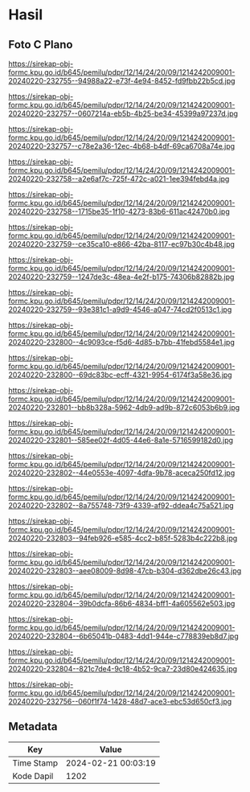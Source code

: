 # Hasil

## Foto C Plano

https://sirekap-obj-formc.kpu.go.id/b645/pemilu/pdpr/12/14/24/20/09/1214242009001-20240220-232755--94988a22-e73f-4e94-8452-fd9fbb22b5cd.jpg

https://sirekap-obj-formc.kpu.go.id/b645/pemilu/pdpr/12/14/24/20/09/1214242009001-20240220-232757--0607214a-eb5b-4b25-be34-45399a97237d.jpg

https://sirekap-obj-formc.kpu.go.id/b645/pemilu/pdpr/12/14/24/20/09/1214242009001-20240220-232757--c78e2a36-12ec-4b68-b4df-69ca6708a74e.jpg

https://sirekap-obj-formc.kpu.go.id/b645/pemilu/pdpr/12/14/24/20/09/1214242009001-20240220-232758--a2e6af7c-725f-472c-a021-1ee394febd4a.jpg

https://sirekap-obj-formc.kpu.go.id/b645/pemilu/pdpr/12/14/24/20/09/1214242009001-20240220-232758--1715be35-1f10-4273-83b6-611ac42470b0.jpg

https://sirekap-obj-formc.kpu.go.id/b645/pemilu/pdpr/12/14/24/20/09/1214242009001-20240220-232759--ce35ca10-e866-42ba-8117-ec97b30c4b48.jpg

https://sirekap-obj-formc.kpu.go.id/b645/pemilu/pdpr/12/14/24/20/09/1214242009001-20240220-232759--1247de3c-48ea-4e2f-b175-74306b82882b.jpg

https://sirekap-obj-formc.kpu.go.id/b645/pemilu/pdpr/12/14/24/20/09/1214242009001-20240220-232759--93e381c1-a9d9-4546-a047-74cd2f0513c1.jpg

https://sirekap-obj-formc.kpu.go.id/b645/pemilu/pdpr/12/14/24/20/09/1214242009001-20240220-232800--4c9093ce-f5d6-4d85-b7bb-41febd5584e1.jpg

https://sirekap-obj-formc.kpu.go.id/b645/pemilu/pdpr/12/14/24/20/09/1214242009001-20240220-232800--69dc83bc-ecff-4321-9954-6174f3a58e36.jpg

https://sirekap-obj-formc.kpu.go.id/b645/pemilu/pdpr/12/14/24/20/09/1214242009001-20240220-232801--bb8b328a-5962-4db9-ad9b-872c6053b6b9.jpg

https://sirekap-obj-formc.kpu.go.id/b645/pemilu/pdpr/12/14/24/20/09/1214242009001-20240220-232801--585ee02f-4d05-44e6-8a1e-5716599182d0.jpg

https://sirekap-obj-formc.kpu.go.id/b645/pemilu/pdpr/12/14/24/20/09/1214242009001-20240220-232802--44e0553e-4097-4dfa-9b78-aceca250fd12.jpg

https://sirekap-obj-formc.kpu.go.id/b645/pemilu/pdpr/12/14/24/20/09/1214242009001-20240220-232802--8a755748-73f9-4339-af92-ddea4c75a521.jpg

https://sirekap-obj-formc.kpu.go.id/b645/pemilu/pdpr/12/14/24/20/09/1214242009001-20240220-232803--94feb926-e585-4cc2-b85f-5283b4c222b8.jpg

https://sirekap-obj-formc.kpu.go.id/b645/pemilu/pdpr/12/14/24/20/09/1214242009001-20240220-232803--aee08009-8d98-47cb-b304-d362dbe26c43.jpg

https://sirekap-obj-formc.kpu.go.id/b645/pemilu/pdpr/12/14/24/20/09/1214242009001-20240220-232804--39b0dcfa-86b6-4834-bff1-4a605562e503.jpg

https://sirekap-obj-formc.kpu.go.id/b645/pemilu/pdpr/12/14/24/20/09/1214242009001-20240220-232804--6b65041b-0483-4dd1-944e-c778839eb8d7.jpg

https://sirekap-obj-formc.kpu.go.id/b645/pemilu/pdpr/12/14/24/20/09/1214242009001-20240220-232804--821c7de4-9c18-4b52-9ca7-23d80e424635.jpg

https://sirekap-obj-formc.kpu.go.id/b645/pemilu/pdpr/12/14/24/20/09/1214242009001-20240220-232756--060f1f74-1428-48d7-ace3-ebc53d650cf3.jpg


## Metadata

| Key        | Value               |
| ---------- | ------------------- |
| Time Stamp | 2024-02-21 00:03:19 |
| Kode Dapil | 1202                |



